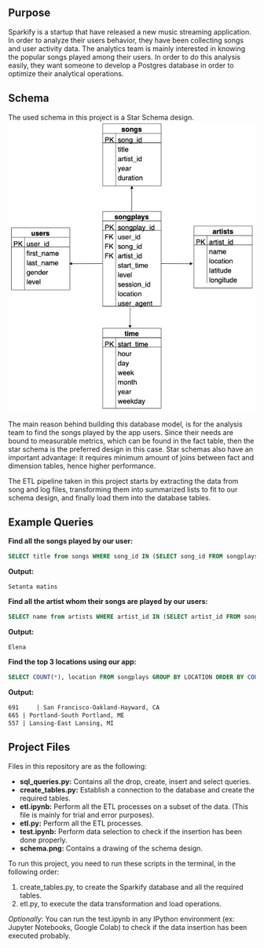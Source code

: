 
## Purpose

Sparkify is a startup that have released a new music streaming application. In order to analyze their users behavior, they have been collecting songs and user activity data. The analytics team is mainly interested in knowing the popular songs played  among their users. In order to do this analysis easily, they want someone to develop a Postgres database in order to optimize their analytical operations. 

## Schema 
The used schema in this project is a Star Schema design.
![](schema.png "Star schema for the Sparkify Database")


The main reason behind building this database model, is for the analysis team to find the songs played by the app users. Since their needs are bound to measurable metrics, which can be found in the fact table, then the star schema is the preferred design in this case. Star schemas also have an important advantage: it requires minimum amount of joins between fact and dimension tables, hence higher performance.

The ETL pipeline taken in this project starts by extracting the data from song and log files, transforming them into summarized lists to fit to our schema design, and finally load them into the database tables.

## Example Queries

**Find all the songs played by our user:**
```sql
SELECT title from songs WHERE song_id IN (SELECT song_id FROM songplays WHERE song_id != 'None') 
```

**Output:**
```
Setanta matins
```

**Find all the artist whom their songs are played by our users:**
```sql
SELECT name from artists WHERE artist_id IN (SELECT artist_id FROM songplays WHERE artist_id != 'None')
```

**Output:**
```
Elena
```
    
**Find the top 3 locations using our app:**
```sql
SELECT COUNT(*), location FROM songplays GROUP BY LOCATION ORDER BY COUNT(*) DESC LIMIT 3
```
**Output:**
```
691     | San Francisco-Oakland-Hayward, CA  
665	| Portland-South Portland, ME  
557	| Lansing-East Lansing, MI  
```

## Project Files

Files in this repository are as the following:
* **sql_queries.py:** Contains all the drop, create, insert and select queries.
* **create_tables.py:** Establish a connection to the database and create the required tables.
* **etl.ipynb:** Perform all the ETL processes on a subset of the data. (This file is mainly for trial and error purposes).
* **etl.py:** Perform all the ETL processes.
* **test.ipynb:** Perform data selection to check if the insertion has been done properly.
* **schema.png:** Contains a drawing of the schema design.
    
    
To run this project, you need to run these scripts in the terminal, in the following order:
1. create_tables.py, to create the Sparkify database and all the required tables.
2. etl.py, to execute the data transformation and load operations.

*Optionally*: You can run the test.ipynb in any IPython environment (ex: Jupyter Notebooks, Google Colab) to check if the data insertion has been executed probably.
